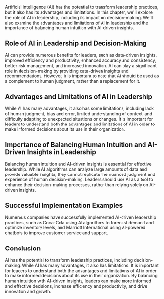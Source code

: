 

Artificial intelligence (AI) has the potential to transform leadership practices, but it also has its advantages and limitations. In this chapter, we'll explore the role of AI in leadership, including its impact on decision-making. We'll also examine the advantages and limitations of AI in leadership and the importance of balancing human intuition with AI-driven insights.

Role of AI in Leadership and Decision-Making
--------------------------------------------

AI can provide numerous benefits for leaders, such as data-driven insights, improved efficiency and productivity, enhanced accuracy and consistency, better risk management, and increased innovation. AI can play a significant role in decision-making by providing data-driven insights and recommendations. However, it is important to note that AI should be used as a complement to human judgment, rather than a replacement for it.

Advantages and Limitations of AI in Leadership
----------------------------------------------

While AI has many advantages, it also has some limitations, including lack of human judgment, bias and error, limited understanding of context, and difficulty adapting to unexpected situations or changes. It is important for leaders to understand both the advantages and limitations of AI in order to make informed decisions about its use in their organization.

Importance of Balancing Human Intuition and AI-Driven Insights in Leadership
----------------------------------------------------------------------------

Balancing human intuition and AI-driven insights is essential for effective leadership. While AI algorithms can analyze large amounts of data and provide valuable insights, they cannot replicate the nuanced judgment and experience of human decision-making. Leaders should use AI as a tool to enhance their decision-making processes, rather than relying solely on AI-driven insights.

Successful Implementation Examples
----------------------------------

Numerous companies have successfully implemented AI-driven leadership practices, such as Coca-Cola using AI algorithms to forecast demand and optimize inventory levels, and Marriott International using AI-powered chatbots to improve customer service and support.

Conclusion
----------

AI has the potential to transform leadership practices, including decision-making. While AI has many advantages, it also has limitations. It is important for leaders to understand both the advantages and limitations of AI in order to make informed decisions about its use in their organization. By balancing human intuition with AI-driven insights, leaders can make more informed and effective decisions, increase efficiency and productivity, and drive innovation and growth.
